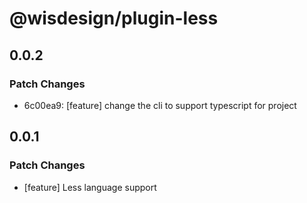 # @wisdesign/plugin-less

## 0.0.2

### Patch Changes

- 6c00ea9: [feature] change the cli to support typescript for project

## 0.0.1

### Patch Changes

- [feature] Less language support
